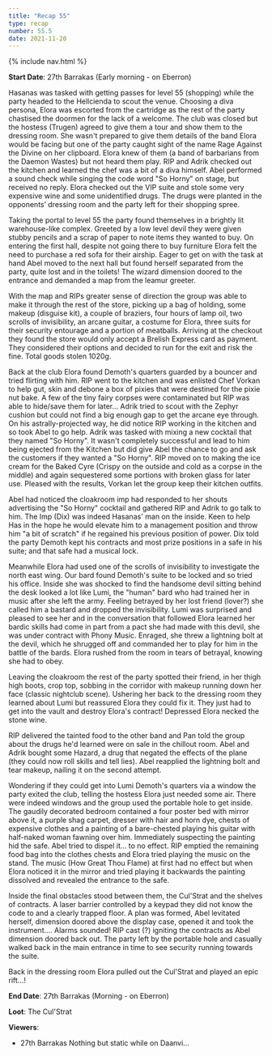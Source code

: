 ```yaml
---
title: "Recap 55"
type: recap
number: 55.5
date: 2021-11-20
---
```


{% include nav.html %}

**Start Date**: 27th Barrakas (Early morning - on Eberron)

Hasanas was tasked with getting passes for level 55 (shopping) while the party headed to the Hellcienda to scout the venue. Choosing a diva persona, Elora was escorted from the cartridge as the rest of the party chastised the doormen for the lack of a welcome. The club was closed but the hostess (Trugen) agreed to give them a tour and show them to the dressing room. She wasn't prepared to give them details of the band Elora would be facing but one of the party caught sight of the name Rage Against the Divine on her clipboard. Elora knew of them (a band of barbarians from the Daemon Wastes) but not heard them play. RIP and Adrik checked out the kitchen and learned the chef was a bit of a diva himself. Abel performed a sound check while singing the code word "So Horny" on stage, but received no reply. Elora checked out the VIP suite and stole some very expensive wine and some unidentified drugs. The drugs were planted in the opponents’ dressing room and the party left for their shopping spree.

Taking the portal to level 55 the party found themselves in a brightly lit warehouse-like complex. Greeted by a low level devil they were given stubby pencils and a scrap of paper to note items they wanted to buy. On entering the first hall, despite not going there to buy furniture Elora felt the need to purchase a red sofa for their airship. Eager to get on with the task at hand Abel moved to the next hall but found herself separated from the party, quite lost and in the toilets! The wizard dimension doored to the entrance and demanded a map from the leamur greeter.

With the map and RIPs greater sense of direction the group was able to make it through the rest of the store, picking up a bag of holding, some makeup (disguise kit), a couple of braziers, four hours of lamp oil, two scrolls of invisibility, an arcane guitar, a costume for Elora, three suits for their security entourage and a portion of meatballs. Arriving at the checkout they found the store would only accept a Brelish Express card as payment. They considered their options and decided to run for the exit and risk the fine. Total goods stolen 1020g.

Back at the club Elora found Demoth's quarters guarded by a bouncer and tried flirting with him. RIP went to the kitchen and was enlisted Chef Vorkan to help gut, skin and debone a box of pixies that were destined for the pixie nut bake. A few of the tiny fairy corpses were contaminated but RIP was able to hide/save them for later… Adrik tried to scout with the Zephyr cushion but could not find a big enough gap to get the arcane eye through. On his astrally-projected way, he did notice RIP working in the kitchen and so took Abel to go help. Adrik was tasked with mixing a new cocktail that they named "So Horny". It wasn't completely successful and lead to him being ejected from the Kitchen but did give Abel the chance to go and ask the customers if they wanted a "So Horny". RIP moved on to making the ice cream for the Baked Cyre (Crispy on the outside and cold as a corpse in the middle) and again sequestered some portions with broken glass for later use. Pleased with the results, Vorkan let the group keep their kitchen outfits.

Abel had noticed the cloakroom imp had responded to her shouts advertising the "So Horny" cocktail and gathered RIP and Adrik to go talk to him. The Imp (Dix) was indeed Hasanas' man on the inside. Keen to help Has in the hope he would elevate him to a management position and throw him "a bit of scratch" if he regained his previous position of power. Dix told the party Demoth kept his contracts and most prize positions in a safe in his suite; and that safe had a musical lock.

Meanwhile Elora had used one of the scrolls of invisibility to investigate the north east wing. Our bard found Demoth's suite to be locked and so tried his office. Inside she was shocked to find the handsome devil sitting behind the desk looked a lot like Lumi, the "human" bard who had trained her in music after she left the army. Feeling betrayed by her lost friend (lover?) she called him a bastard and dropped the invisibility. Lumi was surprised and pleased to see her and in the conversation that followed Elora learned her bardic skills had come in part from a pact she had made with this devil, she was under contract with Phony Music. Enraged, she threw a lightning bolt at the devil, which he shrugged off and commanded her to play for him in the battle of the bards. Elora rushed from the room in tears of betrayal, knowing she had to obey.

Leaving the cloakroom the rest of the party spotted their friend, in her thigh high boots, crop top, sobbing in the corridor with makeup running down her face (classic nightclub scene). Ushering her back to the dressing room they learned about Lumi but reassured Elora they could fix it.	They just had to get into the vault and destroy Elora's contract! Depressed Elora necked the stone wine.

RIP delivered the tainted food to the other band and Pan told the group about the drugs he'd learned were on sale in the chillout room. Abel and Adrik bought some Hazard, a drug that negated the effects of the plane (they could now roll skills and tell lies). Abel reapplied the lightning bolt and tear makeup, nailing it on the second attempt.

Wondering if they could get into Lumi Demoth's quarters via a window the party exited the club, telling the hostess Elora just needed some air. There were indeed windows and the group used the portable hole to get inside. The gaudily decorated bedroom contained a four poster bed with mirror above it, a purple shag carpet, dresser with hair and horn dye, chests of expensive clothes and a painting of a bare-chested playing his guitar with half-naked woman fawning over him. Immediately suspecting the painting hid the safe. Abel tried to dispel it… to no effect. RIP emptied the remaining food bag into the clothes chests and Elora tried playing the music on the stand. The music (How Great Thou Flame) at first had no effect but when Elora noticed it in the mirror and tried playing it backwards the painting dissolved and revealed the entrance to the safe.

Inside the final obstacles stood between them, the Cul'Strat and the shelves of contracts. A laser barrier controlled by a keypad they did not know the code to and a clearly trapped floor. A plan was formed, Abel levitated herself, dimension doored above the display case, opened it and took the instrument…. Alarms sounded! RIP cast (?) igniting the contracts as Abel dimension doored back out. The party left by the portable hole and casually walked back in the main entrance in time to see security running towards the suite.

Back in the dressing room Elora pulled out the Cul'Strat and played an epic rift…!

**End Date**: 27th Barrakas (Morning - on Eberron)

**Loot**: The Cul'Strat

**Viewers**: 
- 27th Barrakas Nothing but static while on Daanvi…